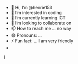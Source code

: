 - 👋 Hi, I’m @henrie153
- 👀 I’m interested in coding
- 🌱 I’m currently learning ICT
- 💞️ I’m looking to collaborate on
- 📫 How to reach me ... no way
- 😄 Pronouns: ...
- ⚡ Fun fact: ... I am very friendly
- 
I 
<!---
henrie153/henrie153 is a ✨ special ✨ repository because its `README.md` (this file) appears on your GitHub profile.
You can click the Preview link to take a look at your changes.
--->
